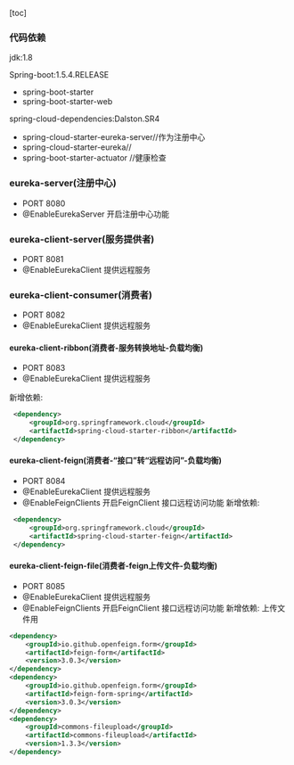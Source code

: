 [toc]

### 代码依赖

jdk:1.8

Spring-boot:1.5.4.RELEASE  

* spring-boot-starter
* spring-boot-starter-web

spring-cloud-dependencies:Dalston.SR4

* spring-cloud-starter-eureka-server//作为注册中心
* spring-cloud-starter-eureka//
* spring-boot-starter-actuator //健康检查





### eureka-server(注册中心)

* PORT 8080
* @EnableEurekaServer 开启注册中心功能

### eureka-client-server(服务提供者)

* PORT 8081
* @EnableEurekaClient 提供远程服务

### eureka-client-consumer(消费者)

* PORT 8082
* @EnableEurekaClient 提供远程服务

#### eureka-client-ribbon(消费者-服务转换地址-负载均衡)

* PORT 8083
* @EnableEurekaClient 提供远程服务

新增依赖:
```xml
 <dependency>
     <groupId>org.springframework.cloud</groupId>
     <artifactId>spring-cloud-starter-ribbon</artifactId>
 </dependency>
```
#### eureka-client-feign(消费者-“接口”转“远程访问”-负载均衡)
* PORT 8084
* @EnableEurekaClient 提供远程服务
* @EnableFeignClients 开启FeignClient 接口远程访问功能
新增依赖:
```xml
 <dependency>
     <groupId>org.springframework.cloud</groupId>
     <artifactId>spring-cloud-starter-feign</artifactId>
 </dependency>
```

#### eureka-client-feign-file(消费者-feign上传文件-负载均衡)
* PORT 8085
* @EnableEurekaClient 提供远程服务
* @EnableFeignClients 开启FeignClient 接口远程访问功能
新增依赖: 上传文件用
```xml
<dependency>
    <groupId>io.github.openfeign.form</groupId>
    <artifactId>feign-form</artifactId>
    <version>3.0.3</version>
</dependency>
<dependency>
    <groupId>io.github.openfeign.form</groupId>
    <artifactId>feign-form-spring</artifactId>
    <version>3.0.3</version>
</dependency>
<dependency>
    <groupId>commons-fileupload</groupId>
    <artifactId>commons-fileupload</artifactId>
    <version>1.3.3</version>
</dependency>
```
